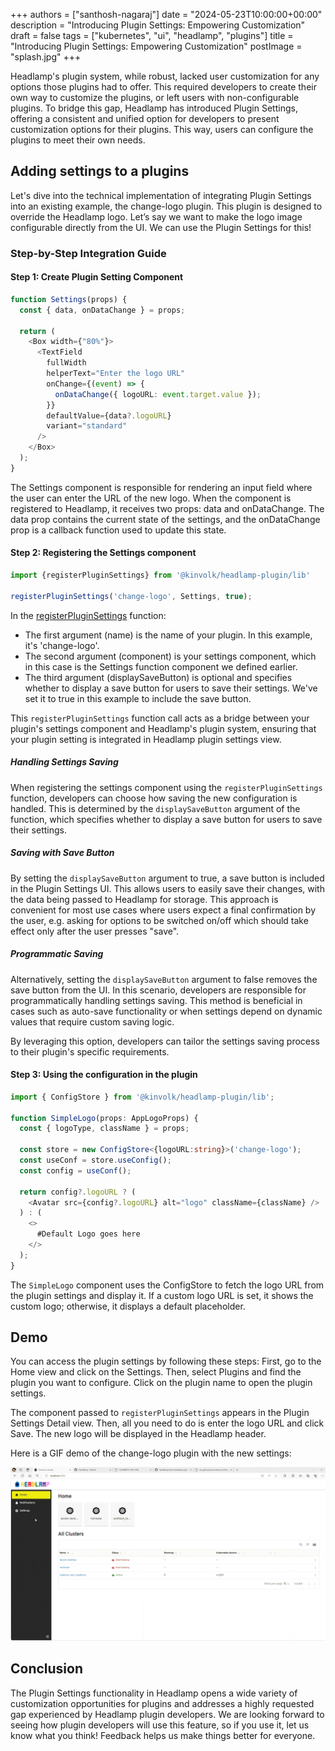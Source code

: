 +++
authors = ["santhosh-nagaraj"]
date = "2024-05-23T10:00:00+00:00"
description = "Introducing Plugin Settings: Empowering Customization"
draft = false
tags = ["kubernetes", "ui", "headlamp", "plugins"]
title = "Introducing Plugin Settings: Empowering Customization"
postImage = "splash.jpg"
+++

Headlamp's plugin system, while robust, lacked user customization for any options those plugins had to offer. This required developers to create their own way to customize the plugins, or left users with non-configurable plugins. To bridge this gap, Headlamp has introduced Plugin Settings, offering a consistent and unified option for developers to present customization options for their plugins. This way, users can configure the plugins to meet their own needs.

## Adding settings to a plugins

Let's dive into the technical implementation of integrating Plugin Settings into an existing example, the change-logo plugin. This plugin is designed to override the Headlamp logo. Let’s say we want to make the logo image configurable directly from the UI. We can use the Plugin Settings for this!

### Step-by-Step Integration Guide

#### Step 1: Create Plugin Setting Component

```typescript
function Settings(props) {
  const { data, onDataChange } = props;

  return (
    <Box width={"80%"}>
      <TextField
        fullWidth
        helperText="Enter the logo URL"
        onChange={(event) => {
          onDataChange({ logoURL: event.target.value });
        }}
        defaultValue={data?.logoURL}
        variant="standard"
      />
    </Box>
  );
}
```

The Settings component is responsible for rendering an input field where the user can enter the URL of the new logo. When the component is registered to Headlamp, it receives two props: data and onDataChange. The data prop contains the current state of the settings, and the onDataChange prop is a callback function used to update this state.

#### Step 2: Registering the Settings component

```typescript
import {registerPluginSettings} from '@kinvolk/headlamp-plugin/lib'

registerPluginSettings('change-logo', Settings, true);
```

In the [registerPluginSettings](https://headlamp.dev/docs/latest/development/api/modules/plugin_registry/#registerpluginsettings) function:
  - The first argument (name) is the name of your plugin. In this example, it's 'change-logo'.
  - The second argument (component) is your settings component, which in this case is the Settings function component we defined earlier.
  - The third argument (displaySaveButton) is optional and specifies whether to display a save button for users to save their settings. We've set it to true in this example to include the save button.

This `registerPluginSettings` function call acts as a bridge between your plugin's settings component and Headlamp's plugin system, ensuring that your plugin setting is integrated in Headlamp plugin settings view.

##### Handling Settings Saving

When registering the settings component using the `registerPluginSettings` function, developers can choose how saving the new configuration is handled. This is determined by the `displaySaveButton` argument of the function, which specifies whether to display a save button for users to save their settings.

##### Saving with Save Button

By setting the `displaySaveButton` argument to true, a save button is included in the Plugin Settings UI. This allows users to easily save their changes, with the data being passed to Headlamp for storage. This approach is convenient for most use cases where users expect a final confirmation by the user, e.g. asking for options to be switched on/off which should take effect only after the user presses "save".

##### Programmatic Saving

Alternatively, setting the `displaySaveButton` argument to false removes the save button from the UI. In this scenario, developers are responsible for programmatically handling settings saving. This method is beneficial in cases such as auto-save functionality or when settings depend on dynamic values that require custom saving logic.

By leveraging this option, developers can tailor the settings saving process to their plugin's specific requirements.

#### Step 3: Using the configuration in the plugin

```typescript
import { ConfigStore } from '@kinvolk/headlamp-plugin/lib';

function SimpleLogo(props: AppLogoProps) {
  const { logoType, className } = props;

  const store = new ConfigStore<{logoURL:string}>('change-logo');
  const useConf = store.useConfig();
  const config = useConf();

  return config?.logoURL ? (
    <Avatar src={config?.logoURL} alt="logo" className={className} />
  ) : (
    <>
      #Default Logo goes here
    </>
  );
}
```

The `SimpleLogo` component uses the ConfigStore to fetch the logo URL from the plugin settings and display it. If a custom logo URL is set, it shows the custom logo; otherwise, it displays a default placeholder.

## Demo

You can access the plugin settings by following these steps: First, go to the Home view and click on the Settings. Then, select Plugins and find the plugin you want to configure. Click on the plugin name to open the plugin settings.

The component passed to `registerPluginSettings` appears in the Plugin Settings Detail view. Then, all you need to do is enter the logo URL and click Save. The new logo will be displayed in the Headlamp header.

Here is a GIF demo of the change-logo plugin with the new settings:

![Plugin Settings Demo](./demo.gif)

## Conclusion

The Plugin Settings functionality in Headlamp opens a wide variety of customization opportunities for plugins and  addresses a highly requested gap experienced by Headlamp plugin developers. We are looking forward to seeing how plugin developers will use this feature, so if you use it, let us know what you think! Feedback helps us make things better for everyone.
